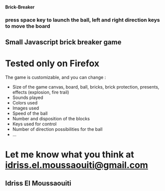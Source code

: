 #### Brick-Breaker
### press space key to launch the ball, left and right direction keys to move the board 
## Small Javascript brick breaker game
# Tested only on Firefox
The game is customizable, and you can change :
 - Size of the game canvas, board, ball, bricks, brick protection, presents, effects (explosion, fire trail)
 - Sounds played 
 - Colors used
 - Images used
 - Speed of the ball
 - Number and disposition of the blocks
 - Keys used for control
 - Number of direction possibilities for the ball 
 - ...

# Let me know what you think at idriss.el.moussaouiti@gmail.com
## Idriss El Moussaouiti 
